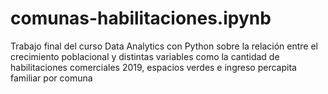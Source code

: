 # comunas-habilitaciones.ipynb
Trabajo final del curso Data Analytics con Python sobre la relación entre el crecimiento poblacional y distintas variables como la cantidad de habilitaciones comerciales 2019, espacios verdes e ingreso percapita familiar por comuna
